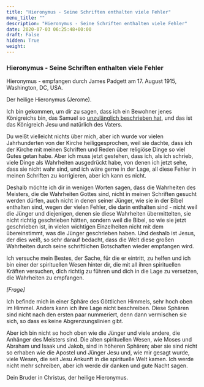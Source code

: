 ```yaml
---
title: "Hieronymus - Seine Schriften enthalten viele Fehler"
menu_title: ""
description: "Hieronymus - Seine Schriften enthalten viele Fehler"
date: 2020-07-03 06:25:48+00:00
draft: False
hidden: True
weight:
---
```

### Hieronymus - Seine Schriften enthalten viele Fehler

Hieronymus - empfangen durch James Padgett am 17. August 1915, Washington, DC, USA.

Der heilige Hieronymus (Jerome).

Ich bin gekommen, um dir zu sagen, dass ich ein Bewohner jenes Königreichs bin, das Samuel so [unzulänglich beschrieben hat](/padgett-botschaften/padgett-botschaften-in-reihenfolge-des-datums/padgett-botschaften-1915-januar-august/samuel-beschreibt-den-goettlichen-himmel-jep-samuel-17-august-1915/), und das ist das Königreich Jesu und natürlich des Vaters.

Du weißt vielleicht nichts über mich, aber ich wurde vor vielen Jahrhunderten von der Kirche heiliggesprochen, weil sie dachte, dass ich der Kirche mit meinen Schriften und Reden über religiöse Dinge so viel Gutes getan habe. Aber ich muss jetzt gestehen, dass ich, als ich schrieb, viele Dinge als Wahrheiten ausgedrückt habe, von denen ich jetzt sehe, dass sie nicht wahr sind, und ich wäre gerne in der Lage, all diese Fehler in meinen Schriften zu korrigieren, aber ich kann es nicht.

Deshalb möchte ich dir in wenigen Worten sagen, dass die Wahrheiten des Meisters, die die Wahrheiten Gottes sind, nicht in meinen Schriften gesucht werden dürfen, auch nicht in denen seiner Jünger, wie sie in der Bibel enthalten sind, wegen der vielen Fehler, die darin enthalten sind - nicht weil die Jünger und diejenigen, denen sie diese Wahrheiten übermittelten, sie nicht richtig geschrieben hätten, sondern weil die Bibel, so wie sie jetzt geschrieben ist, in vielen wichtigen Einzelheiten nicht mit dem übereinstimmt, was die Jünger geschrieben haben. Und deshalb ist Jesus, der dies weiß, so sehr darauf bedacht, dass die Welt diese großen Wahrheiten durch seine schriftlichen Botschaften wieder empfangen wird.

Ich versuche mein Bestes, der Sache, für die er eintritt, zu helfen und ich bin einer der spirituellen Wesen hinter dir, die mit all ihren spirituellen Kräften versuchen, dich richtig zu führen und dich in die Lage zu versetzen, die Wahrheiten zu empfangen.

*[Frage]*

Ich befinde mich in einer Sphäre des Göttlichen Himmels, sehr hoch oben im Himmel. Anders kann ich ihre Lage nicht beschreiben. Diese Sphären sind nicht nach den ersten paar nummeriert, denn dann vermischen sie sich, so dass es keine Abgrenzungslinien gibt.

Aber ich bin nicht so hoch oben wie die Jünger und viele andere, die Anhänger des Meisters sind. Die alten spirituellen Wesen, wie Moses und Abraham und Isaak und Jakob, sind in höheren Sphären; aber sie sind nicht so erhaben wie die Apostel und Jünger Jesu und, wie mir gesagt wurde, viele Wesen, die seit Jesu Ankunft in die spirituelle Welt kamen. Ich werde nicht mehr schreiben, aber ich werde dir danken und gute Nacht sagen.

Dein Bruder in Christus, der heilige Hieronymus.
